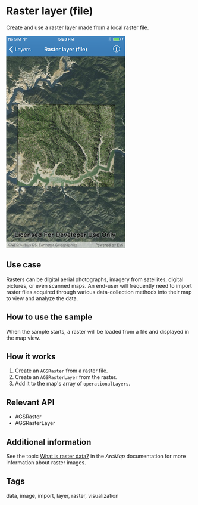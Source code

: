# Raster layer (file)

Create and use a raster layer made from a local raster file.

![Raster layer (file) sample](raster-layer-file.png)

## Use case

Rasters can be digital aerial photographs, imagery from satellites, digital pictures, or even scanned maps. An end-user will frequently need to import raster files acquired through various data-collection methods into their map to view and analyze the data.

## How to use the sample

When the sample starts, a raster will be loaded from a file and displayed in the map view.

## How it works

1. Create an `AGSRaster` from a raster file.
2. Create an `AGSRasterLayer` from the raster.
3. Add it to the map's array of `operationalLayers`.

## Relevant API

* AGSRaster
* AGSRasterLayer

## Additional information

See the topic [What is raster data?](https://desktop.arcgis.com/en/arcmap/10.3/manage-data/raster-and-images/what-is-raster-data.htm) in the *ArcMap* documentation for more information about raster images.

## Tags

data, image, import, layer, raster, visualization
